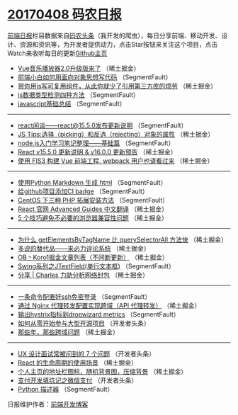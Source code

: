 # [20170408 码农日报](http://hao.caibaojian.com/date/2017/04/08)

[前端日报](http://caibaojian.com/c/news)栏目数据来自[码农头条](http://hao.caibaojian.com/)（我开发的爬虫），每日分享前端、移动开发、设计、资源和资讯等，为开发者提供动力，点击Star按钮来关注这个项目，点击Watch来收听每日的更新[Github主页](https://github.com/kujian/frontendDaily)
* [Vue音乐播放器2.0升级版来了](http://hao.caibaojian.com/33813.html) （稀土掘金）
* [前端小白如何用面向对象思想写代码](http://hao.caibaojian.com/33845.html) （SegmentFault）
* [带你用js写可复用组件，从此你就少了引用第三方库的烦劳](http://hao.caibaojian.com/33811.html) （稀土掘金）
* [js数据类型检测四种方法](http://hao.caibaojian.com/33840.html) （SegmentFault）
* [javascript基础总结](http://hao.caibaojian.com/33841.html) （SegmentFault）

***
* [react闲谈——react@15.5.0发布更新说明](http://hao.caibaojian.com/33843.html) （SegmentFault）
* [JS Tips:选择（picking）和反选（rejecting）对象的属性](http://hao.caibaojian.com/33808.html) （稀土掘金）
* [node.js入门学习笔记整理——基础篇](http://hao.caibaojian.com/33844.html) （SegmentFault）
* [React v15.5.0 更新说明 &amp; v16.0.0 更新预告](http://hao.caibaojian.com/33800.html) （稀土掘金）
* [使用 FIS3 构建 Vue 前端工程. webpack 用户也请看过来](http://hao.caibaojian.com/33803.html) （稀土掘金）

***
* [使用Python Markdown 生成 html](http://hao.caibaojian.com/33842.html) （SegmentFault）
* [给github项目添加CI badge](http://hao.caibaojian.com/33833.html) （SegmentFault）
* [CentOS 下三种 PHP 拓展安装方法](http://hao.caibaojian.com/33846.html) （SegmentFault）
* [React 官网 Advanced Guides 中文翻译](http://hao.caibaojian.com/33801.html) （稀土掘金）
* [5 个技巧避免不必要的浏览器兼容性问题](http://hao.caibaojian.com/33812.html) （稀土掘金）

***
* [为什么 getElementsByTagName 比 querySelectorAll 方法快](http://hao.caibaojian.com/33806.html) （稀土掘金）
* [多说的替代品——来必力评论系统](http://hao.caibaojian.com/33809.html) （稀土掘金）
* [OB丶Koro1掘金文章列表（不间断更新）](http://hao.caibaojian.com/33810.html) （稀土掘金）
* [Swing系列之JTextField(单行文本框)](http://hao.caibaojian.com/33836.html) （SegmentFault）
* [分享 | Charles 力助分析网络封包](http://hao.caibaojian.com/33814.html) （稀土掘金）

***
* [一条命令配置好ssh免密登录](http://hao.caibaojian.com/33829.html) （SegmentFault）
* [通过 Nginx 代理转发配置实现跨域（API 代理转发）](http://hao.caibaojian.com/33805.html) （稀土掘金）
* [输出hystrix指标到dropwizard metrics](http://hao.caibaojian.com/33834.html) （SegmentFault）
* [如何从零开始参与大型开源项目](http://hao.caibaojian.com/33847.html) （开发者头条）
* [那些年，那些跨域问题](http://hao.caibaojian.com/33802.html) （稀土掘金）

***
* [UX 设计面试常被问到的 7 个问题](http://hao.caibaojian.com/33859.html) （开发者头条）
* [React 的生命周期的使用场景](http://hao.caibaojian.com/33804.html) （稀土掘金）
* [个人主页的地址栏图标，随机背景图，压缩背景](http://hao.caibaojian.com/33807.html) （稀土掘金）
* [支付开发填坑记之微信支付](http://hao.caibaojian.com/33857.html) （开发者头条）
* [Python 描述器](http://hao.caibaojian.com/33837.html) （SegmentFault）

日报维护作者：[前端开发博客](http://caibaojian.com/) 